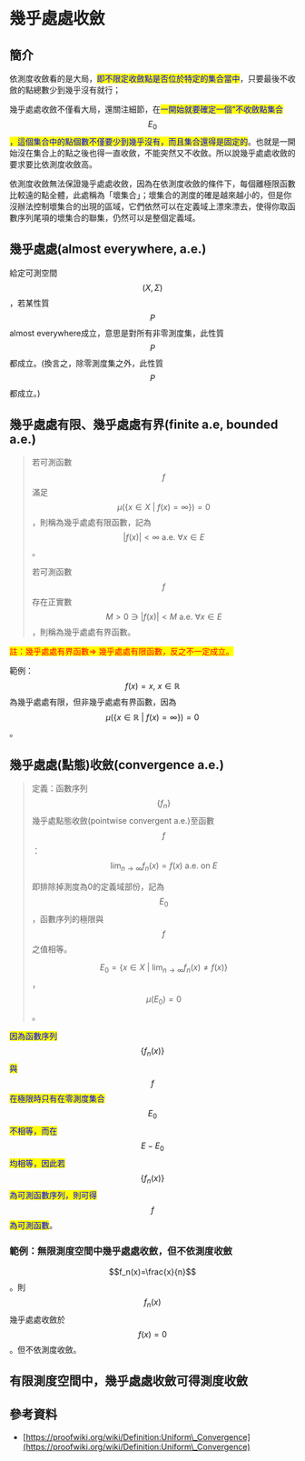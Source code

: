 # 幾乎處處收斂

## 簡介

依測度收斂看的是大局，<mark style="color:blue;">即不限定收斂點是否位於特定的集合當中</mark>，只要最後不收斂的點總數少到幾乎沒有就行；

幾乎處處收斂不僅看大局，還關注細節，在<mark style="color:blue;">一開始就要確定一個“不收斂點集合</mark>$$E_0$$ <mark style="color:blue;">，這個集合中的點個數不僅要少到幾乎沒有，而且集合還得是固定的</mark>。也就是一開始沒在集合上的點之後也得一直收斂，不能突然又不收斂。所以說幾乎處處收斂的要求要比依測度收斂高。

依測度收斂無法保證幾乎處處收斂，因為在依測度收斂的條件下，每個離極限函數比較遠的點全體，此處稱為「壞集合」；壞集合的測度的確是越來越小的，但是你沒辦法控制壞集合的出現的區域，它們依然可以在定義域上漂來漂去，使得你取函數序列尾項的壞集合的聯集，仍然可以是整個定義域。

## 幾乎處處(almost everywhere, a.e.)

給定可測空間$$(X,\Sigma)$$，若某性質$$P$$ almost everywhere成立，意思是對所有非零測度集，此性質$$P$$都成立。(換言之，除零測度集之外，此性質$$P$$都成立。)

## 幾乎處處有限、幾乎處處有界(finite a.e, bounded a.e.)

> 若可測函數$$f$$滿足$$\mu(\{x \in X ~|~ f(x)=\infty\})=0$$，則稱為幾乎處處有限函數，記為$$|f(x)|<\infty \text{ a.e. }  \forall x \in E$$。
>
> 若可測函數$$f$$存在正實數$$M > 0 \ni |f(x)|<M \text{ a.e. } \forall x \in E$$，則稱為幾乎處處有界函數。

<mark style="color:red;">註：幾乎處處有界函數=> 幾乎處處有限函數，反之不一定成立。</mark>

範例：$$f(x) = x, ~ x \in \mathbb{R}$$為幾乎處處有限，但非幾乎處處有界函數，因為$$\mu(\{x \in \mathbb{R} ~|~ f(x) = \infty\})=0$$。

## 幾乎處處(點態)收斂(convergence a.e.)

> 定義：函數序列$$\{f_n\}$$幾乎處點態收斂(pointwise convergent a.e.)至函數$$f$$：$$\displaystyle \lim_{n \rightarrow \infty} f_n(x) = f(x) ~\text{a.e. on } E$$&#x20;
>
> 即排除掉測度為0的定義域部份，記為$$E_0$$，函數序列的極限與$$f$$之值相等。
>
> $$\displaystyle E_0 = \{x \in X ~|~ \lim_{n \rightarrow \infty} f_n(x) \neq f(x)\}$$，$$\displaystyle  \mu(E_0) = 0$$。

<mark style="color:blue;">因為函數序列</mark>$$\{f_n(x)\}$$<mark style="color:blue;">與</mark>$$f$$<mark style="color:blue;">在極限時只有在零測度集合</mark>$$E_0$$<mark style="color:blue;">不相等，而在</mark>$$E-E_0$$<mark style="color:blue;">均相等，因此若</mark>$$\{f_n(x)\}$$<mark style="color:blue;">為可測函數序列，則可得</mark>$$f$$<mark style="color:blue;">為可測函數</mark>。

### 範例：無限測度空間中幾乎處處收斂，但不依測度收斂&#x20;

$$f_n(x)=\frac{x}{n}$$ 。則$$f_n(x)$$幾乎處處收斂於$$f(x)=0$$。但不依測度收斂。



## 有限測度空間中，幾乎處處收斂可得測度收斂



## 參考資料

* [https://proofwiki.org/wiki/Definition:Uniform\_Convergence](https://proofwiki.org/wiki/Definition:Uniform\_Convergence)

